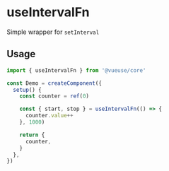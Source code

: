 # useIntervalFn

Simple wrapper for `setInterval`

## Usage

```jsx
import { useIntervalFn } from '@vueuse/core'

const Demo = createComponent({
  setup() {
    const counter = ref(0)

    const { start, stop } = useIntervalFn(() => {
      counter.value++
    }, 1000)

    return {
      counter,
    }
  },
})
```
